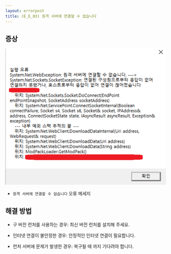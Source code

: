 ```yaml
---
layout: errorpost
title: (E_E_03) 원격 서버에 연결할 수 없습니다
---
```


## 증상

![](/assets/E_E_03_01.png)

- `원격 서버에 연결할 수 없습니다` 오류 메세지

## 해결 방법

- 구 버전 런처를 사용하는 경우: 최신 버전 런처를 설치해 주세요.

- 인터넷 연결이 불안정한 경우: 안정적인 인터넷 연결이 필요합니다.

- 런처 서버에 문제가 발생한 경우: 복구될 때 까지 기다려야 합니다.
